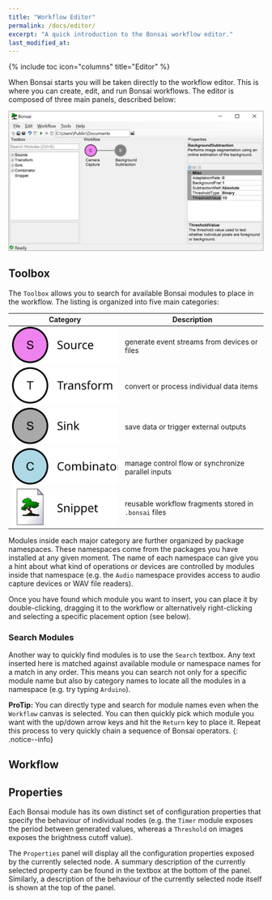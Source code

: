 ```yaml
---
title: "Workflow Editor"
permalink: /docs/editor/
excerpt: "A quick introduction to the Bonsai workflow editor."
last_modified_at: 
---
```


{% include toc icon="columns" title="Editor" %}

When Bonsai starts you will be taken directly to the workflow editor. This is where you can create, edit, and run Bonsai workflows. The editor is composed of three main panels, described below:

![The Bonsai workflow editor](/assets/images/editor.png)

## Toolbox

The `Toolbox` allows you to search for available Bonsai modules to place in the workflow. The listing is organized into five main categories:

| Category                                     | Description                                           |
| :------------------------------------------: | ----------------------------------------------------- |
| ![Source](/assets/images/source.svg)         | generate event streams from devices or files          |
| ![Transform](/assets/images/transform.svg)   | convert or process individual data items              |
| ![Sink](/assets/images/sink.svg)             | save data or trigger external outputs                 |
| ![Combinator](/assets/images/combinator.svg) | manage control flow or synchronize parallel inputs    |
| ![Snippet](/assets/images/snippet.svg)       | reusable workflow fragments stored in `.bonsai` files |

Modules inside each major category are further organized by package namespaces. These namespaces come from the packages you have installed at any given moment. The name of each namespace can give you a hint about what kind of operations or devices are controlled by modules inside that namespace (e.g. the `Audio` namespace provides access to audio capture devices or WAV file readers).

Once you have found which module you want to insert, you can place it by double-clicking, dragging it to the workflow or alternatively right-clicking and selecting a specific placement option (see below).

### Search Modules

Another way to quickly find modules is to use the `Search` textbox. Any text inserted here is matched against available module or namespace names for a match in any order. This means you can search not only for a specific module name but also by category names to locate all the modules in a namespace (e.g. try typing `Arduino`).

**ProTip:** You can directly type and search for module names even when the `Workflow` canvas is selected. You can then quickly pick which module you want with the up/down arrow keys and hit the `Return` key to place it. Repeat this process to very quickly chain a sequence of Bonsai operators.
{: .notice--info}

## Workflow



## Properties

Each Bonsai module has its own distinct set of configuration properties that specify the behaviour of individual nodes (e.g. the `Timer` module exposes the period between generated values, whereas a `Threshold` on images exposes the brightness cutoff value).

The `Properties` panel will display all the configuration properties exposed by the currently selected node. A summary description of the currently selected property can be found in the textbox at the bottom of the panel. Similarly, a description of the behaviour of the currently selected node itself is shown at the top of the panel.
